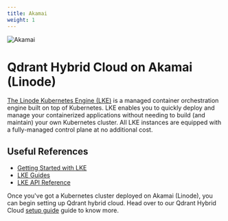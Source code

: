 ```yaml
---
title: Akamai
weight: 1
---
```


![Akamai](/documentation/cloud/cloud-providers/akamai.jpg)

# Qdrant Hybrid Cloud on Akamai (Linode)

[The Linode Kubernetes Engine (LKE)](https://www.linode.com/products/kubernetes/) is a managed container orchestration engine built on top of Kubernetes. LKE enables you to quickly deploy and manage your containerized applications without needing to build (and maintain) your own Kubernetes cluster. All LKE instances are equipped with a fully-managed control plane at no additional cost.

## Useful References

- [Getting Started with LKE](https://www.linode.com/docs/products/compute/kubernetes/get-started/)
- [LKE Guides](https://www.linode.com/docs/products/compute/kubernetes/guides/)
- [LKE API Reference](https://www.linode.com/docs/api/)

Once you've got a Kubernetes cluster deployed on Akamai (Linode), you can begin setting up Qdrant hybrid cloud. Head over to our Qdrant Hybrid Cloud [setup guide](/documentation/hybrid-cloud/hybrid-cloud-setup) guide to know more.
